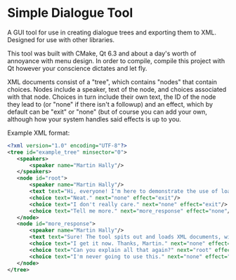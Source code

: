 # Simple Dialogue Tool
 A GUI tool for use in creating dialogue trees and exporting them to XML. Designed for use with other libraries.
 
 This tool was built with CMake, Qt 6.3 and about a day's worth of annoyance with menu design. In order to compile, compile this project with Qt however your conscience dictates and let fly.
 
 XML documents consist of a "tree", which contains "nodes" that contain choices. Nodes include a speaker, text of the node, and choices associated with that node. Choices in turn include their own text, the ID of the node they lead to (or "none" if there isn't a followup) and an effect, which by default can be "exit" or "none" (but of course you can add your own, although how your system handles said effects is up to you.
 
 Example XML format:
 
 ```xml
 <?xml version="1.0" encoding="UTF-8"?>
<tree id="example_tree" minsector="0">
    <speakers>
        <speaker name="Martin Hally"/>
    </speakers>
    <node id="root">
        <speaker name="Martin Hally"/>
        <text text="Hi, everyone! I'm here to demonstrate the use of loading and saving XML documents with the GUI tool."/>
        <choice text="Neat." next="none" effect="exit"/>
        <choice text="I don't really care." next="none" effect="exit"/>
        <choice text="Tell me more." next="more_response" effect="none"/>
    </node>
    <node id="more_response">
        <speaker name="Martin Hally"/>
        <text text="Sure! The tool spits out and loads XML documents, with a tree that contains dialogue nodes and choices for each node. The choices carry an ID for the next node and an 'effect', which can be anything you want it to be."/>
        <choice text="I get it now. Thanks, Martin." next="none" effect="exit"/>
        <choice text="Can you explain all that again?" next="root" effect="none"/>
        <choice text="I'm never going to use this." next="none" effect="exit"/>
    </node>
</tree>
 ```
